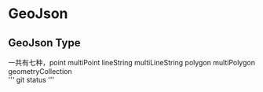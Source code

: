 #  GeoJson  
##  GeoJson Type  
一共有七种，point multiPoint lineString multiLineString polygon multiPolygon geometryCollection  
'''
git status
'''
